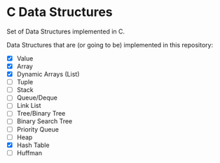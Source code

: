 # C Data Structures

Set of Data Structures implemented in C.

Data Structures that are (or going to be) implemented in this repository:

- [x] Value
- [x] Array
- [x] Dynamic Arrays (List)
- [ ] Tuple
- [ ] Stack
- [ ] Queue/Deque
- [ ] Link List
- [ ] Tree/Binary Tree
- [ ] Binary Search Tree
- [ ] Priority Queue
- [ ] Heap
- [x] Hash Table
- [ ] Huffman
